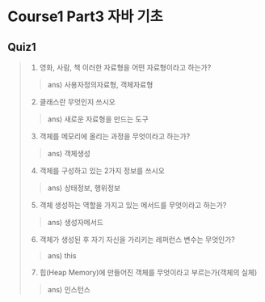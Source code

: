 # Course1 Part3 자바 기초

## Quiz1

>1. 영화, 사람, 책 이러한 자료형을 어떤 자료형이라고 하는가?
>> ans) 사용자정의자료형, 객체자료형   
>2. 클래스란 무엇인지 쓰시오
>> ans) 새로운 자료형을 만드는 도구
>3. 객체를 메모리에 올리는 과정을 무엇이라고 하는가?
>> ans) 객체생성
>4. 객체를 구성하고 있는 2가지 정보를 쓰시오
>> ans) 상태정보, 행위정보
>5. 객체 생성하는 역할을 가지고 있는 메서드를 무엇이라고 하는가?
>> ans) 생성자메서드
>6. 객체가 생성된 후 자기 자신을 가리키는 레퍼런스 변수는 무엇인가?
>> ans) this
>7. 힙(Heap Memory)에 만들어진 객체를 무엇이라고 부르는가(객체의 실체)
>> ans) 인스턴스
